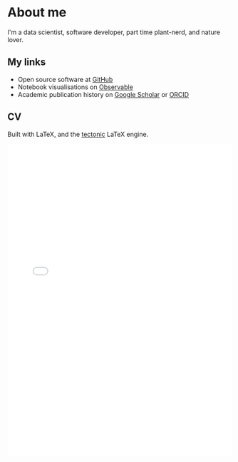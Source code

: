# About me

I'm a data scientist, software developer, part time plant-nerd, and nature lover.

## My links

- Open source software at <a href="https://github.com/Euphrasiologist">GitHub</a>
- Notebook visualisations on <a href="https://observablehq.com/@euphrasiologist">Observable</a>
- Academic publication history on <a href="https://scholar.google.com/citations?user=1W1iLhEAAAAJ&hl=en">Google Scholar</a> or <a href="https://orcid.org/0000-0003-2561-516X">ORCID</a>

## CV

Built with LaTeX, and the <a href="https://github.com/tectonic-typesetting/tectonic">tectonic</a> LaTeX engine.

<div style="text-align:center">
    <embed src="../cv/output.pdf" width="100%" height="700" type="application/pdf">
</div>